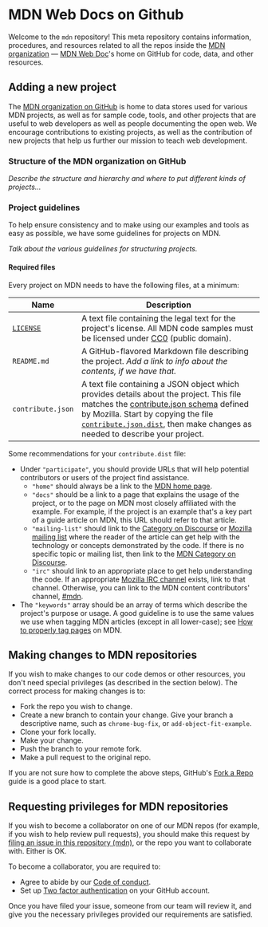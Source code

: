 # MDN Web Docs on Github

Welcome to the ``mdn`` repository! This meta repository contains information, procedures, and resources related to all the repos inside the [MDN organization](https://github.com/mdn) — [MDN Web Doc](https://developer.mozilla.org)'s home on GitHub for code, data, and other resources.

## Adding a new project

The [MDN organization on GitHub](https://github.com/mdn) is home to data stores used for various MDN projects, as well as for sample code, tools, and other projects that are useful to web developers as well as people documenting the open web.  We encourage contributions to existing projects, as well as the contribution of new projects that help us further our mission to teach web development.

### Structure of the MDN organization on GitHub

*Describe the structure and hierarchy and where to put different kinds of projects...*

### Project guidelines

To help ensure consistency and to make using our examples and tools as easy as possible, we have some guidelines for projects on MDN.

*Talk about the various guidelines for structuring projects.*

#### Required files

Every project on MDN needs to have the following files, at a minimum:

Name | Description
---- | -----------
[`LICENSE`](https://github.com/mdn/mdn/blob/master/LICENSE) | A text file containing the legal text for the project's license. All MDN code samples must be licensed under [CC0](https://github.com/mdn/mdn/blob/master/LICENSE) (public domain).
`README.md` | A GitHub-flavored Markdown file describing the project. *Add a link to info about the contents, if we have that.*
`contribute.json` | A text file containing a JSON object which provides details about the project. This file matches the [contribute.json schema](https://www.contributejson.org/) defined by Mozilla. Start by copying the file [`contribute.json.dist`](https://github.com/mdn/mdn/blob/master/contribute.dist.json), then make changes as needed to describe your project.

Some recommendations for your `contribute.dist` file:

* Under `"participate"`, you should provide URLs that will help potential contributors or users of the project find assistance.
    * `"home"` should always be a link to the [MDN home page](https://developer.mozilla.org/).
    * `"docs"` should be a link to a page that explains the usage of the project, or to the page on MDN most closely affiliated with the example. For example, if the project is an example that's a key part of a guide article on MDN, this URL should refer to that article.
    * `"mailing-list"` should link to the [Category on Discourse](https://discourse.mozilla.org/) or [Mozilla mailing list](https://lists.mozilla.org/listinfo) where the reader of the article can get help with the technology or concepts demonstrated by the code. If there is no specific topic or mailing list, then link to the [MDN Category on Discourse](https://discourse.mozilla.org/c/mdn).
    * `"irc"` should link to an appropriate place to get help understanding the code. If an appropriate [Mozilla IRC channel](https://wiki.mozilla.org/IRC#Commonly_Used_Mozilla_IRC_Channels) exists, link to that channel. Otherwise, you can link to the MDN content contributors' channel, [#mdn](irc://irc.mozilla.org/#mdndev).
* The `"keywords"` array should be an array of terms which describe the project's purpose or usage. A good guideline is to use the same values we use when tagging MDN articles (except in all lower-case); see [How to properly tag pages](https://developer.mozilla.org/en-US/docs/MDN/Contribute/Howto/Tag) on MDN.

## Making changes to MDN repositories

If you wish to make changes to our code demos or other resources, you don't need special privileges (as described in the section below). The correct process for making changes is to:

* Fork the repo you wish to change.
* Create a new branch to contain your change. Give your branch a descriptive name, such as `chrome-bug-fix`, or `add-object-fit-example`.
* Clone your fork locally.
* Make your change.
* Push the branch to your remote fork.
* Make a pull request to the original repo.

If you are not sure how to complete the above steps, GitHub's [Fork a Repo](https://help.github.com/articles/fork-a-repo/#fork-an-example-repository) guide is a good place to start.

## Requesting privileges for MDN repositories

If you wish to become a collaborator on one of our MDN repos (for example, if you wish to help review pull requests), you should make this request by [filing an issue in this repository (mdn)](https://github.com/mdn/mdn/issues),
or the repo you want to collaborate with. Either is OK.

To become a collaborator, you are required to:

* Agree to abide by our [Code of conduct](CODE_OF_CONDUCT.md).
* Set up [Two factor authentication](https://github.com/blog/1614-two-factor-authentication) on your GitHub account.

Once you have filed your issue, someone from our team will review it, and give you the necessary privileges provided our requirements are satisfied.
